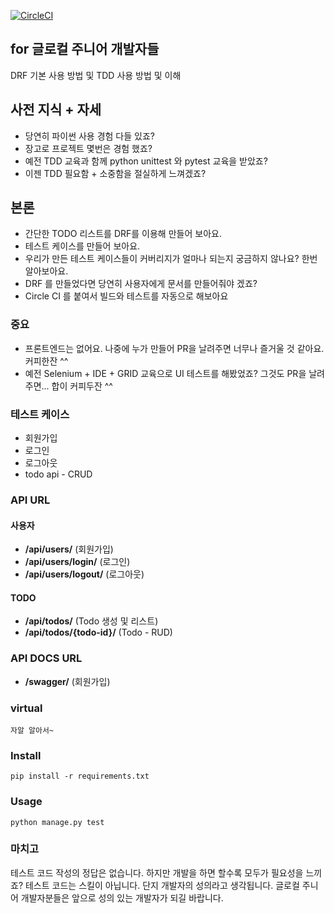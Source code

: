 [![CircleCI](https://circleci.com/gh/limdongkyu/dfr_for_tdd.svg?style=svg)](https://circleci.com/gh/limdongkyu/dfr_for_tdd)


## for 글로컬 주니어 개발자들

DRF 기본 사용 방법 및 TDD 사용 방법 및 이해

## 사전 지식 + 자세
* 당연히 파이썬 사용 경험 다들 있죠?
* 장고로 프로젝트 몇번은 경험 했죠?
* 예전 TDD 교육과 함께 python unittest 와 pytest 교육을 받았죠?
* 이젠 TDD 필요함 + 소중함을 절실하게 느껴겠죠?

## 본론
* 간단한 TODO 리스트를 DRF를 이용해 만들어 보아요.
* 테스트 케이스를 만들어 보아요.
* 우리가 만든 테스트 케이스들이 커버리지가 얼마나 되는지 궁금하지 않나요? 한번 알아보아요.
* DRF 를 만들었다면 당연히 사용자에게 문서를 만들어줘야 겠죠?
* Circle CI 를 붙여서 빌드와 테스트를 자동으로 해보아요

### 중요 
* 프론트엔드는 없어요. 나중에 누가 만들어 PR을 날려주면 너무나 즐거울 것 같아요. 커피한잔 ^^
* 예전 Selenium + IDE + GRID 교육으로 UI 테스트를 해봤었죠? 그것도 PR을 날려주면... 합이 커피두잔 ^^

### 테스트 케이스
* 회원가입
* 로그인
* 로그아웃
* todo api - CRUD

### API URL

#### 사용자

* **/api/users/** (회원가입)
* **/api/users/login/** (로그인)
* **/api/users/logout/** (로그아웃)


#### TODO

* **/api/todos/** (Todo 생성 및 리스트)
* **/api/todos/{todo-id}/** (Todo - RUD)


### API DOCS URL

* **/swagger/** (회원가입)

### virtual 
    자알 알아서~

### Install

    pip install -r requirements.txt

### Usage

    python manage.py test

### 마치고

테스트 코드 작성의 정답은 없습니다. 
하지만 개발을 하면 할수록 모두가 필요성을 느끼죠?
테스트 코드는 스킬이 아닙니다. 단지 개발자의 성의라고 생각됩니다.
글로컬 주니어 개발자분들은 앞으로 성의 있는 개발자가 되길 바랍니다.
